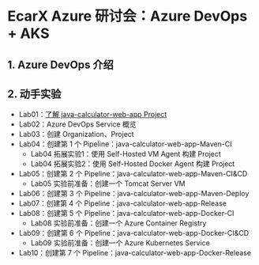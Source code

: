 # EcarX Azure 研讨会：Azure DevOps + AKS 

## 1. Azure DevOps 介绍

## 2. 动手实验

- Lab01：[了解 java-calculator-web-app Project](https://github.com/maping/java-calculator-web-app)
- Lab02：Azure DevOps Service 概览
- Lab03：创建 Organization、Project
- Lab04：创建第 1 个 Pipeline：java-calculator-web-app-Maven-CI
  - Lab04 拓展实验1：使用 Self-Hosted VM Agent 构建 Project
  - Lab04 拓展实验2：使用 Self-Hosted Docker Agent 构建 Project
- Lab05：创建第 2 个 Pipeline：java-calculator-web-app-Maven-CI&CD
  - Lab05 实验前准备：创建一个 Tomcat Server VM
- Lab06：创建第 3 个 Pipeline：java-calculator-web-app-Maven-Deploy
- Lab07：创建第 4 个 Pipeline：java-calculator-web-app-Release
- Lab08：创建第 5 个 Pipeline：java-calculator-web-app-Docker-CI
  - Lab08 实验前准备：创建一个 Azure Container Registry
- Lab09：创建第 6 个 Pipeline：java-calculator-web-app-Docker-CI&CD
  - Lab09 实验前准备：创建一个 Azure Kubernetes Service
- Lab10：创建第 7 个 Pipeline：java-calculator-web-app-Docker-Release
